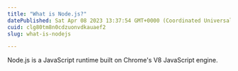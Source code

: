 ```yaml
---
title: "What is Node.js?"
datePublished: Sat Apr 08 2023 13:37:54 GMT+0000 (Coordinated Universal Time)
cuid: clg80tm8n0cdzuonvdkauaef2
slug: what-is-nodejs

---
```


Node.js is a JavaScript runtime built on Chrome's V8 JavaScript engine.